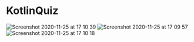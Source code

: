 # KotlinQuiz

![Screenshot 2020-11-25 at 17 10 39](https://user-images.githubusercontent.com/12087798/100257821-a48f4100-2f46-11eb-9b7a-999b901fa961.png)
![Screenshot 2020-11-25 at 17 09 57](https://user-images.githubusercontent.com/12087798/100257823-a527d780-2f46-11eb-9661-6dcc3d18c0ff.png)
![Screenshot 2020-11-25 at 17 10 18](https://user-images.githubusercontent.com/12087798/100257826-a527d780-2f46-11eb-856c-8aaf62d6591d.png)
